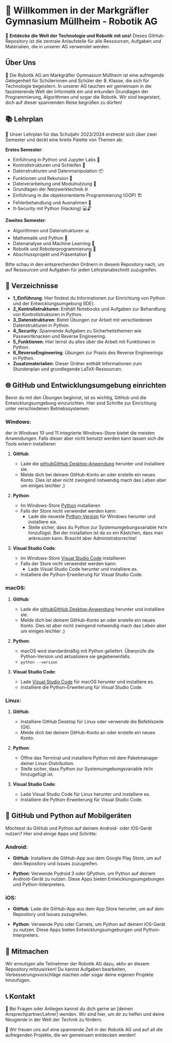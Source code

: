 # 👋 Willkommen in der Markgräfler Gymnasium Müllheim - Robotik AG

🤖 **Entdecke die Welt der Technologie und Robotik mit uns!** Dieses GitHub-Repository ist die zentrale Anlaufstelle für alle Ressourcen, Aufgaben und Materialien, die in unserer AG verwendet werden.

## Über Uns

🚀 Die Robotik AG am Markgräfler Gymnasium Müllheim ist eine aufregende Gelegenheit für Schülerinnen und Schüler der 8. Klasse, die sich für Technologie begeistern. In unserer AG tauchen wir gemeinsam in die faszinierende Welt der Informatik ein und erkunden Grundlagen der Programmierung, Algorithmen und sogar die Robotik. Wir sind begeistert, dich auf dieser spannenden Reise begrüßen zu dürfen!

## 📚 Lehrplan

📅 Unser Lehrplan für das Schuljahr 2023/2024 erstreckt sich über zwei Semester und deckt eine breite Palette von Themen ab:

**Erstes Semester**:
- Einführung in Python und Jupyter Labs 🐍
- Kontrollstrukturen und Schleifen 🧐
- Datenstrukturen und Datenmanipulation 📦
- Funktionen und Rekursion 🎯
- Dateiverarbeitung und Modulnutzung 📂
- Grundlagen der Netzwerktechnik 🌐
- Einführung in die objektorientierte Programmierung (OOP) 🏗️
- Fehlerbehandlung und Ausnahmen 🐞
- It-Security mit Python (Hacking) 💻🔓

**Zweites Semester**:
- Algorithmen und Datenstrukturen 📊
- Mathematik und Python 📐
- Datenanalyse und Machine Learning 🧮
- Robotik und Roboterprogrammierung 🤖
- Abschlussprojekt und Präsentation 🏁

Bitte schau in den entsprechenden Ordnern in diesem Repository nach, um auf Ressourcen und Aufgaben für jeden Lehrplanabschnitt zuzugreifen.

## 📂 Verzeichnisse

- **1_Einführung**: Hier findest du Informationen zur Einrichtung von Python und der Entwicklungsumgebung (IDE).
- **2_Kontrollstrukturen**: Enthält Notebooks und Aufgaben zur Behandlung von Kontrollstrukturen in Python.
- **3_Datenstrukturen**: Bietet Übungen zur Arbeit mit verschiedenen Datenstrukturen in Python.
- **4_Security**: Spannende Aufgaben zu Sicherheitsthemen wie Passwortknacken und Reverse Engineering.
- **5_Funktionen**: Hier lernst du alles über die Arbeit mit Funktionen in Python.
- **6_ReverseEngineering**: Übungen zur Praxis des Reverse Engineerings in Python.
- **Zusatzmaterialien**: Dieser Ordner enthält Informationen zum Stundenplan und grundlegende LaTeX-Ressourcen.

## 🌐 GitHub und Entwicklungsumgebung einrichten

Bevor du mit den Übungen beginnst, ist es wichtig, GitHub und die Entwicklungsumgebung einzurichten. Hier sind Schritte zur Einrichtung unter verschiedenen Betriebssystemen:

### **Windows**:
der in Windows 10 und 11 integrierte Windows-Store bietet die meisten Anwendungen. Falls dieser aber nicht benutzt werden kann lassen sich die Tools extern installieren

1. **GitHub**: 
   - Lade die [githubGitHub Desktop-Anwendung](https://desktop.github.com/) herunter und installiere sie.
   - Melde dich bei deinem GitHub-Konto an oder erstelle ein neues Konto. Dies ist aber nicht zwingend notwendig mach das Leben aber um einiges leichter ;)

2. **Python**:
   - Im Windows-Store [Python](https://www.microsoft.com/store/productId/9NRWMJP3717K?ocid=pdpshare) installieren
   - Falls der Store nicht verwendet werden kann:
        - Lade die neueste [Python-Version](https://www.python.org/downloads/) für Windows herunter und installiere sie. 
        - Stelle sicher, dass du Python zur Systemumgebungsvariable `PATH` hinzufügst. Bei der installation ist da so ein Kästchen, dass man ankreuzen kann. Braucht aber Administratorrechte!

3. **Visual Studio Code**:
   - Im Windows-Store [Visual Studio Code](https://apps.microsoft.com/store/detail/XP9KHM4BK9FZ7Q?ocid=pdpshare) installieren
   - Falls der Store nicht verwendet werden kann:
        - Lade Visual Studio Code herunter und installiere es.
    - Installiere die Python-Erweiterung für Visual Studio Code.

### **macOS**:

1. **GitHub**:
   - Lade die [githubGitHub Desktop-Anwendung](https://desktop.github.com/) herunter und installiere sie.
   - Melde dich bei deinem GitHub-Konto an oder erstelle ein neues Konto. Dies ist aber nicht zwingend notwendig mach das Leben aber um einiges leichter ;)

2. **Python**:
   - macOS wird standardmäßig mit Python geliefert. Überprüfe die Python-Version und aktualisiere sie gegebenenfalls. 
   - `python --version`

3. **Visual Studio Code**:
   - Lade [Visual Studio Code](https://code.visualstudio.com/docs/setup/mac) für macOS herunter und installiere es.
   - Installiere die Python-Erweiterung für Visual Studio Code.

### **Linux**:

1. **GitHub**:
   - Installiere GitHub Desktop für Linux oder verwende die Befehlszeile (Git).
   - Melde dich bei deinem GitHub-Konto an oder erstelle ein neues Konto.

2. **Python**:
   - Öffne das Terminal und installiere Python mit dem Paketmanager deiner Linux-Distribution.
   - Stelle sicher, dass Python zur Systemumgebungsvariable `PATH` hinzugefügt ist.

3. **Visual Studio Code**:
   - Lade Visual Studio Code für Linux herunter und installiere es.
   - Installiere die Python-Erweiterung für Visual Studio Code.

## 📱 GitHub und Python auf Mobilgeräten

Möchtest du GitHub und Python auf deinem Android- oder iOS-Gerät nutzen? Hier sind einige Apps und Schritte:

### **Android**:

- **GitHub**: Installiere die GitHub-App aus dem Google Play Store, um auf dein Repository und Issues zuzugreifen.

- **Python**: Verwende Pydroid 3 oder QPython, um Python auf deinem Android-Gerät zu nutzen. Diese Apps bieten Entwicklungsumgebungen und Python-Interpreters.

### **iOS**:

- **GitHub**: Lade die GitHub-App aus dem App Store herunter, um auf dein Repository und Issues zuzugreifen.

- **Python**: Verwende Pyto oder Carnets, um Python auf deinem iOS-Gerät zu nutzen. Diese Apps bieten Entwicklungsumgebungen und Python-Interpreters.


## 🤝 Mitmachen

Wir ermutigen alle Teilnehmer der Robotik AG dazu, aktiv an diesem Repository mitzuwirken! Du kannst Aufgaben bearbeiten, Verbesserungsvorschläge machen oder sogar deine eigenen Projekte hinzufügen. 
<!-- Verwende Pull Requests, um Änderungen vorzuschlagen, und Issues, um Fragen oder Probleme zu melden. -->

## 📞 Kontakt

📧 Bei Fragen oder Anliegen kannst du dich gerne an [deinen Ansprechpartner/Lehrer] wenden. Wir sind hier, um dir zu helfen und deine Neugierde in der Welt der Technik zu fördern.

🎉 Wir freuen uns auf eine spannende Zeit in der Robotik AG und auf all die aufregenden Projekte, die wir gemeinsam entdecken werden!

<!-- **Das Team der Robotik AG am Markgräfler Gymnasium Müllheim** -->
